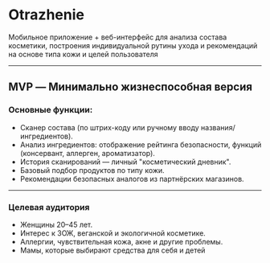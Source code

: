 # Otrazhenie
Мобильное приложение + веб-интерфейс для анализа состава косметики, построения индивидуальной рутины ухода и рекомендаций на основе типа кожи и целей пользователя

---
## MVP — Минимально жизнеспособная версия
### Основные функции:
- Сканер состава (по штрих-коду или ручному вводу названия/ингредиентов). 
- Анализ ингредиентов: отображение рейтинга безопасности, функций (консервант, аллерген, ароматизатор). 
- История сканирований — личный "косметический дневник". 
- Базовый подбор продуктов по типу кожи. 
- Рекомендации безопасных аналогов из партнёрских магазинов.

---
### Целевая аудитория
- Женщины 20–45 лет. 
- Интерес к ЗОЖ, веганской и экологичной косметике. 
- Аллергии, чувствительная кожа, акне и другие проблемы. 
- Мамы, которые выбирают средства для себя и детей